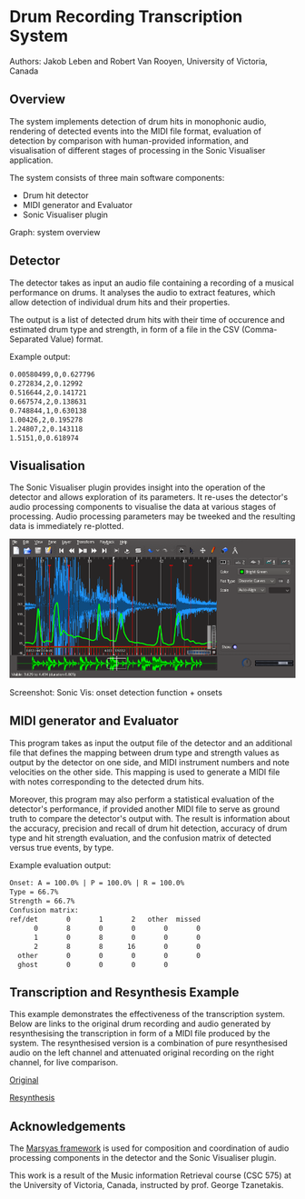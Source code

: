 ---
---
# Drum Recording Transcription System

Authors: Jakob Leben and Robert Van Rooyen, University of Victoria, Canada

## Overview

The system implements detection of drum hits in monophonic audio, rendering
of detected events into the MIDI file format, evaluation of detection by
comparison with human-provided information, and visualisation of different
stages of processing in the Sonic Visualiser application.

The system consists of three main software components:
- Drum hit detector
- MIDI generator and Evaluator
- Sonic Visualiser plugin

Graph: system overview

## Detector

The detector takes as input an audio file containing a recording of a musical
performance on drums. It analyses the audio to extract features, which allow
detection of individual drum hits and their properties.

The output is a list of detected drum hits with their time of occurence and
estimated drum type and strength, in form of a file in the CSV
(Comma-Separated Value) format.


Example output:

    0.00580499,0,0.627796
    0.272834,2,0.12992
    0.516644,2,0.141721
    0.667574,2,0.138631
    0.748844,1,0.630138
    1.00426,2,0.195278
    1.24807,2,0.143118
    1.5151,0,0.618974

## Visualisation

The Sonic Visualiser plugin provides insight into the operation of the detector
and allows exploration of its parameters. It re-uses the detector's audio
processing components to visualise the data at various stages of processing.
Audio processing parameters may be tweeked and the resulting data is immediately
re-plotted.

![Sonic Visualiser Screenshot](images/sonic_vis.png)

Screenshot: Sonic Vis: onset detection function + onsets


## MIDI generator and Evaluator

This program takes as input the output file of the detector and an additional
file that defines the mapping between drum type and strength values as output
by the detector on one side, and MIDI instrument numbers and note velocities on
the other side. This mapping is used to generate a MIDI file with notes
corresponding to the detected drum hits.

Moreover, this program may also perform a statistical evaluation of the
detector's performance, if provided another MIDI file to serve as ground truth
to compare the detector's output with. The result is information about
the accuracy, precision and recall of drum hit detection, accuracy of
drum type and hit strength evaluation, and the confusion matrix of detected
versus true events, by type.

Example evaluation output:

    Onset: A = 100.0% | P = 100.0% | R = 100.0%
    Type = 66.7%
    Strength = 66.7%
    Confusion matrix:
    ref/det       0       1       2   other  missed
          0       8       0       0       0       0
          1       0       8       0       0       0
          2       8       8      16       0       0
      other       0       0       0       0       0
      ghost       0       0       0       0

## Transcription and Resynthesis Example

This example demonstrates the effectiveness of the transcription system.
Below are links to the original drum recording and audio generated by
resynthesising the transcription in form of a MIDI file produced by the system.
The resynthesised version is a combination of pure resynthesised audio on the
left channel and attenuated original recording on the right channel, for live
comparison.

[Original](audio/kshtc120.wav)

[Resynthesis](audio/kshtc120_resynthesis.wav)


## Acknowledgements

The [Marsyas framework](http://marsyas.info/) is used for composition and
coordination of audio processing components in the detector and the Sonic
Visualiser plugin.

This work is a result of the Music information Retrieval course (CSC 575)
at the University of Victoria, Canada, instructed by prof. George Tzanetakis.

